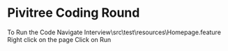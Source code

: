 # Pivitree Coding Round
To Run the Code Navigate 
Interview\src\test\resources\Homepage.feature
Right click on the page
Click on Run


